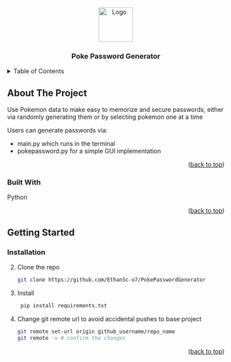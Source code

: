 <!-- Improved compatibility of back to top link: See: https://github.com/othneildrew/Best-README-Template/pull/73 -->
<a id="readme-top"></a>
<!--
*** Thanks for checking out the Best-README-Template. If you have a suggestion
*** that would make this better, please fork the repo and create a pull request
*** or simply open an issue with the tag "enhancement".
*** Don't forget to give the project a star!
*** Thanks again! Now go create something AMAZING! :D
-->



<!-- PROJECT SHIELDS -->
<!--
*** I'm using markdown "reference style" links for readability.
*** Reference links are enclosed in brackets [ ] instead of parentheses ( ).
*** See the bottom of this document for the declaration of the reference variables
*** for contributors-url, forks-url, etc. This is an optional, concise syntax you may use.
*** https://www.markdownguide.org/basic-syntax/#reference-style-links
-->



<!-- PROJECT LOGO -->
<br />
<div align="center">
    <img src="logo.ico" alt="Logo" width="80" height="80">
  

  <h3 align="center">Poke Password Generator</h3>
</div>



<!-- TABLE OF CONTENTS -->
<details>
  <summary>Table of Contents</summary>
  <ol>
    <li>
      <a href="#about-the-project">About The Project</a>
      <ul>
        <li><a href="#built-with">Built With</a></li>
      </ul>
    </li>
    <li>
      <a href="#getting-started">Getting Started</a>
      <ul>
        <li><a href="#installation">Installation</a></li>
      </ul>
    </li>
  </ol>
</details>



<!-- ABOUT THE PROJECT -->
## About The Project



Use Pokemon data to make easy to memorize and secure passwords, either via randomly generating them or by selecting pokemon one at a time

Users can generate passwords via:
* main.py which runs in the terminal
* pokepassword.py for a simple GUI implementation

<p align="right">(<a href="#readme-top">back to top</a>)</p>



### Built With

Python

<p align="right">(<a href="#readme-top">back to top</a>)</p>



<!-- GETTING STARTED -->
## Getting Started


### Installation

2. Clone the repo
   ```sh
   git clone https://github.com/EthanSc-o7/PokePasswordGenerator
   ```
3. Install
   ```sh
    pip install requirements.txt
   ```
5. Change git remote url to avoid accidental pushes to base project
   ```sh
   git remote set-url origin github_username/repo_name
   git remote -v # confirm the changes
   ```

<p align="right">(<a href="#readme-top">back to top</a>)</p>







